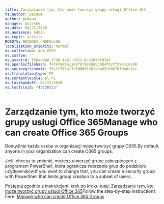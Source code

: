 ```yaml
---
title: Zarządzanie tym, kto może tworzyć grupy usługi Office 365
ms.author: pebaum
author: pebaum
manager: mnirkhe
ms.date: 04/21/2020
ms.audience: Admin
ms.topic: article
ROBOTS: NOINDEX, NOFOLLOW
localization_priority: Normal
ms.collection: Adm_O365
ms.custom: ''
ms.assetid: f68aada0-7700-4e61-b822-6ce203afd145
ms.openlocfilehash: f476f4afa11d8f87988da5cb84fd2ff5941c67d0
ms.sourcegitcommit: 55eff703a17e500681d8fa6a87eb067019ade3cc
ms.translationtype: MT
ms.contentlocale: pl-PL
ms.lasthandoff: 04/22/2020
ms.locfileid: "43720513"
---
```

# <a name="manage-who-can-create-office-365-groups"></a><span data-ttu-id="63a12-102">Zarządzanie tym, kto może tworzyć grupy usługi Office 365</span><span class="sxs-lookup"><span data-stu-id="63a12-102">Manage who can create Office 365 Groups</span></span>

<span data-ttu-id="63a12-103">Domyślnie każda osoba w organizacji może tworzyć grupy O365.</span><span class="sxs-lookup"><span data-stu-id="63a12-103">By default, anyone in your organization can create O365 groups.</span></span>
  
<span data-ttu-id="63a12-104">Jeśli chcesz to zmienić, możesz utworzyć grupę zabezpieczeń z programem PowerShell, która ogranicza tworzenie grup do podzbioru użytkowników.</span><span class="sxs-lookup"><span data-stu-id="63a12-104">If you want to change that, you can create a security group with PowerShell that limits group creation to a subset of users.</span></span>
  
<span data-ttu-id="63a12-105">Postępuj zgodnie z instrukcjami krok po kroku tutaj: [Zarządzanie tym, kto może tworzyć grupy usługi Office 365](https://docs.microsoft.com/office365/admin/create-groups/manage-creation-of-groups)</span><span class="sxs-lookup"><span data-stu-id="63a12-105">Follow the step-by-step instructions here: [Manage who can create Office 365 Groups](https://docs.microsoft.com/office365/admin/create-groups/manage-creation-of-groups)</span></span>
  

